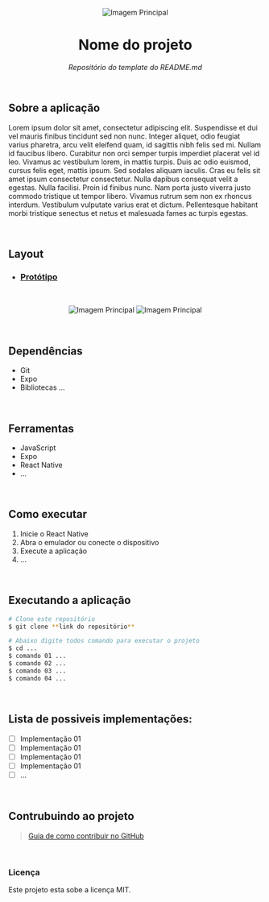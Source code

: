 <p align="center">
  <img alt="Imagem Principal" src="https://avatars.githubusercontent.com/u/67563562?v=4"/>
</p>
<h1 align="center">Nome do projeto</h1>
 <p align="center">
    <i>Repositório do template do README.md</i>
</p>
<br>

## Sobre a aplicação
<!--Aqui vai uma decrição breve-->
<p>
  Lorem ipsum dolor sit amet, consectetur adipiscing elit. Suspendisse et dui vel mauris finibus tincidunt sed non nunc. Integer aliquet, odio feugiat varius pharetra, arcu velit eleifend quam, id sagittis nibh felis sed mi. Nullam id faucibus libero. Curabitur non orci semper turpis imperdiet placerat vel id leo. Vivamus ac vestibulum lorem, in mattis turpis. Duis ac odio euismod, cursus felis eget, mattis ipsum. Sed sodales aliquam iaculis. Cras eu felis sit amet ipsum consectetur consectetur. Nulla dapibus consequat velit a egestas. Nulla facilisi. Proin id finibus nunc. Nam porta justo viverra justo commodo tristique ut tempor libero. Vivamus rutrum sem non ex rhoncus interdum. Vestibulum vulputate varius erat et dictum. Pellentesque habitant morbi tristique senectus et netus et malesuada fames ac turpis egestas.
</p>
<br>

## Layout
 - ### [Protótipo](https://www.figma.com/file/O532ELop7ACjtR8iygraIU/Curriculo)
<br>

<div>
  <p align="center">
    <img alt="Imagem Principal" src="https://avatars.githubusercontent.com/u/67563562?v=4"/>
    <img alt="Imagem Principal" src="https://avatars.githubusercontent.com/u/67563562?v=4"/>
  </p>
</div>
<br>

## Dependências
  - Git
  - Expo
  - Bibliotecas ...

<br>

## Ferramentas
  - JavaScript
  - Expo
  - React Native
  - ...

<br>

## Como executar
  1. Inicie o React Native
  2. Abra o emulador ou conecte o dispositivo
  3. Execute a aplicação
  4. ...

<br>

## Executando a aplicação
  ```bash
# Clone este repositório
$ git clone **link do repositório**

# Abaixo digite todos comando para executar o projeto
$ cd ...
$ comando 01 ...
$ comando 02 ...
$ comando 03 ...
$ comando 04 ...

```
<br>

## Lista de possiveis implementações:
- [ ] Implementação 01<br>
- [ ] Implementação 01<br>
- [ ] Implementação 01<br>
- [ ] Implementação 01<br>
- [ ] ...

<br>
  
## Contrubuindo ao projeto

> [Guia de como contribuir no GitHub](https://github.com/firstcontributions/first-contributions)
<br>

### Licença

Este projeto esta sobe a licença MIT.






